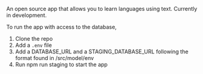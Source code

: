 An open source app that allows you to learn languages using text.
Currently in development.

To run the app with access to the database,
1. Clone the repo
2. Add a `.env` file
3. Add a DATABASE_URL and a STAGING_DATABASE_URL following the format found in /src/model/env
4. Run npm run staging to start the app
